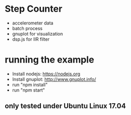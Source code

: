 # Step Counter

* accelerometer data
* batch process
* gnuplot for visualization
* dsp.js for IIR filter
 
 
# running the example
 
* Install nodejs: https://nodejs.org
* Install gnuplot: http://www.gnuplot.info/
* run "npm install"
* run "npm start"

 
## only tested under Ubuntu Linux 17.04
 